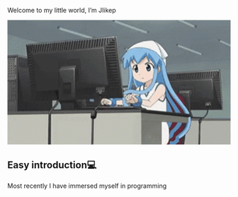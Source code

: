 Welcome to my little world, I’m JIikep

<img src="gifs/1st.gif"/>

<h2>Easy introduction💻</h2>
Most recently I have immersed myself in programming

<!---
JIikep/JIikep is a ✨ special ✨ repository because its `README.md` (this file) appears on your GitHub profile.
You can click the Preview link to take a look at your changes.
--->
